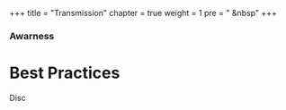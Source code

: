 +++
title = "Transmission"
chapter = true
weight = 1
pre = "<i class='fas fa-head-side-cough'></i> &nbsp"
+++

### Awarness

# Best Practices

Disc
